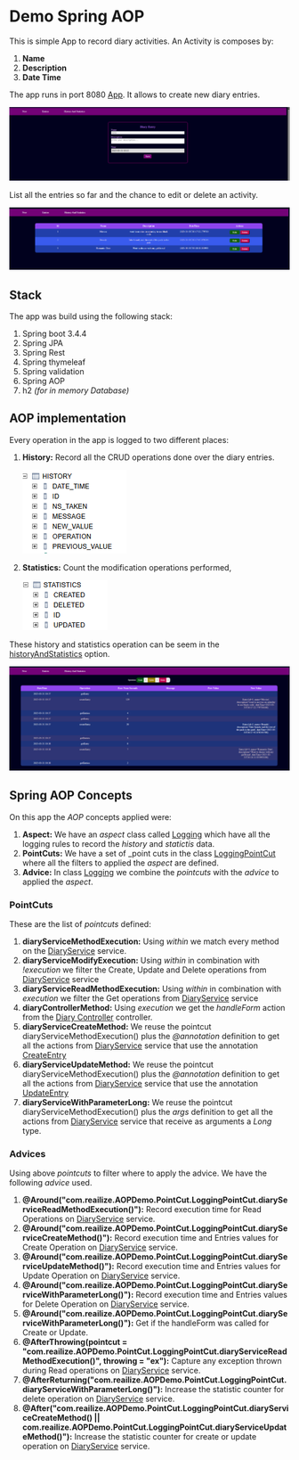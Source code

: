 # Demo Spring AOP

This is simple App to record diary activities. An Activity is composes by:

1. **Name**
2. **Description**
3. **Date Time**

The app runs in port 8080 [App](http://localhost:8080/). It allows to create new diary entries.

![new_entry](Images/new_entry.png)

List all the entries so far and the chance to edit or delete an activity.

![all_entries](Images/all_entries.png)

## Stack

The app was build using the following stack:

1. Spring boot 3.4.4
2. Spring JPA
3. Spring Rest
4. Spring thymeleaf
5. Spring validation
6. Spring AOP
7. h2 _(for in memory Database)_

## AOP implementation

Every operation in the app is logged to two different places:

1. **History:** Record all the CRUD operations done over the diary entries.

    ![history_table](Images/history_table.png)

2. **Statistics:** Count the modification operations performed,

    ![statistic_table](Images/statistic_table.png)

These history and statistics operation can be seem in the [historyAndStatistics](historyAndStatistics) option.

![history_statistic](Images/history_statistic.png)

## Spring AOP Concepts

On this app the _AOP_ concepts applied were:
  
1. **Aspect:** We have an _aspect_ class called [Logging](https://github.com/jiujitsuboy/SpringAOP/blob/master/AOPDemo/src/main/java/com/reailize/AOPDemo/Aspect/Logging.java) which have all the logging rules to record the _history_ and _statictis_ data.
2. **PointCuts:** We have a set of _point cuts in the class [LoggingPointCut](https://github.com/jiujitsuboy/SpringAOP/blob/master/AOPDemo/src/main/java/com/reailize/AOPDemo/PointCut/LoggingPointCut.java) where all the filters to applied the _aspect_ are defined.
3. **Advice:** In class [Logging](https://github.com/jiujitsuboy/SpringAOP/blob/master/AOPDemo/src/main/java/com/reailize/AOPDemo/Aspect/Logging.java) we combine the _pointcuts_ with the _advice_ to applied the _aspect_.

### PointCuts

These are the list of _pointcuts_ defined:

1. **diaryServiceMethodExecution:** Using _within_ we match every method on the [DiaryService](https://github.com/jiujitsuboy/SpringAOP/blob/master/AOPDemo/src/main/java/com/reailize/AOPDemo/Service/DiaryService.java) service.
2. **diaryServiceModifyExecution:** Using _within_ in combination with _!execution_ we filter the Create, Update and Delete operations from [DiaryService](https://github.com/jiujitsuboy/SpringAOP/blob/master/AOPDemo/src/main/java/com/reailize/AOPDemo/Service/DiaryService.java) service
3. **diaryServiceReadMethodExecution:** Using _within_ in combination with _execution_ we filter the Get operations from [DiaryService](https://github.com/jiujitsuboy/SpringAOP/blob/master/AOPDemo/src/main/java/com/reailize/AOPDemo/Service/DiaryService.java) service
4. **diaryControllerMethod:** Using _execution_ we get the _handleForm_ action from the [Diary Controller](https://github.com/jiujitsuboy/SpringAOP/blob/master/AOPDemo/src/main/java/com/reailize/AOPDemo/Controller/DiaryController.java) controller.
5. **diaryServiceCreateMethod:** We reuse the pointcut diaryServiceMethodExecution() plus the _@annotation_ definition to get all the actions from [DiaryService](https://github.com/jiujitsuboy/SpringAOP/blob/master/AOPDemo/src/main/java/com/reailize/AOPDemo/Service/DiaryService.java) service that use the annotation [CreateEntry](https://github.com/jiujitsuboy/SpringAOP/blob/master/AOPDemo/src/main/java/com/reailize/AOPDemo/Annotation/CreateEntry.java)
6. **diaryServiceUpdateMethod:** We reuse the pointcut diaryServiceMethodExecution() plus the _@annotation_ definition to get all the actions from [DiaryService](https://github.com/jiujitsuboy/SpringAOP/blob/master/AOPDemo/src/main/java/com/reailize/AOPDemo/Service/DiaryService.java) service that use the annotation [UpdateEntry](https://github.com/jiujitsuboy/SpringAOP/blob/master/AOPDemo/src/main/java/com/reailize/AOPDemo/Annotation/UpdateEntry.java)
7. **diaryServiceWithParameterLong:** We reuse the pointcut diaryServiceMethodExecution() plus the _args_ definition to get all the actions from [DiaryService](https://github.com/jiujitsuboy/SpringAOP/blob/master/AOPDemo/src/main/java/com/reailize/AOPDemo/Service/DiaryService.java) service that receive as arguments a _Long_ type.


### Advices

Using above _pointcuts_ to filter where to apply the advice. We have the following _advice_ used.

1. **@Around("com.reailize.AOPDemo.PointCut.LoggingPointCut.diaryServiceReadMethodExecution()"):** Record execution time for Read Operations on [DiaryService](https://github.com/jiujitsuboy/SpringAOP/blob/master/AOPDemo/src/main/java/com/reailize/AOPDemo/Service/DiaryService.java) service.
2. **@Around("com.reailize.AOPDemo.PointCut.LoggingPointCut.diaryServiceCreateMethod()"):** Record execution time and Entries values for Create Operation on [DiaryService](https://github.com/jiujitsuboy/SpringAOP/blob/master/AOPDemo/src/main/java/com/reailize/AOPDemo/Service/DiaryService.java) service.
3. **@Around("com.reailize.AOPDemo.PointCut.LoggingPointCut.diaryServiceUpdateMethod()"):** Record execution time and Entries values for Update Operation on [DiaryService](https://github.com/jiujitsuboy/SpringAOP/blob/master/AOPDemo/src/main/java/com/reailize/AOPDemo/Service/DiaryService.java) service.
4. **@Around("com.reailize.AOPDemo.PointCut.LoggingPointCut.diaryServiceWithParameterLong()"):** Record execution time and Entries values for Delete Operation on [DiaryService](https://github.com/jiujitsuboy/SpringAOP/blob/master/AOPDemo/src/main/java/com/reailize/AOPDemo/Service/DiaryService.java) service.
5. **@Around("com.reailize.AOPDemo.PointCut.LoggingPointCut.diaryServiceWithParameterLong()"):** Get if the handleForm was called for Create or Update.
6. **@AfterThrowing(pointcut = "com.reailize.AOPDemo.PointCut.LoggingPointCut.diaryServiceReadMethodExecution()", throwing = "ex"):** Capture any exception thrown during Read operations on [DiaryService](https://github.com/jiujitsuboy/SpringAOP/blob/master/AOPDemo/src/main/java/com/reailize/AOPDemo/Service/DiaryService.java) service.
7. **@AfterReturning("com.reailize.AOPDemo.PointCut.LoggingPointCut.diaryServiceWithParameterLong()"):** Increase the statistic counter for delete operation on [DiaryService](https://github.com/jiujitsuboy/SpringAOP/blob/master/AOPDemo/src/main/java/com/reailize/AOPDemo/Service/DiaryService.java) service.
8. **@After("com.reailize.AOPDemo.PointCut.LoggingPointCut.diaryServiceCreateMethod() || com.reailize.AOPDemo.PointCut.LoggingPointCut.diaryServiceUpdateMethod()"):** Increase the statistic counter for create or update operation on [DiaryService](https://github.com/jiujitsuboy/SpringAOP/blob/master/AOPDemo/src/main/java/com/reailize/AOPDemo/Service/DiaryService.java) service.
